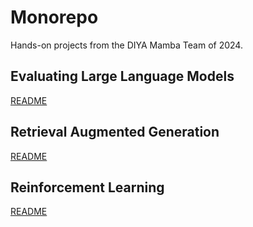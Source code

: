 # Monorepo

Hands-on projects from the DIYA Mamba Team of 2024.

## Evaluating Large Language Models

[README](projects/llm_eval/README.md)

## Retrieval Augmented Generation

[README](projects/rag/README.md)

## Reinforcement Learning

[README](projects/rl/README.md)
